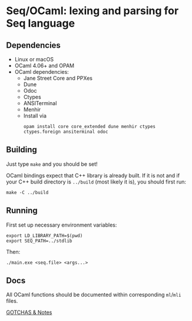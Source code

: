 # Seq/OCaml: lexing and parsing for Seq language

## Dependencies

- Linux or macOS
- OCaml 4.06+ and OPAM
- OCaml dependencies:
  - Jane Street Core and PPXes
  - Dune
  - Odoc
  - Ctypes
  - ANSITerminal
  - Menhir
  - Install via
      ```
      opam install core core_extended dune menhir ctypes ctypes.foreign ansiterminal odoc
      ```

## Building

Just type `make` and you should be set!

OCaml bindings expect that C++ library is already built. If it is not and if your C++ build directory is `../build` (most likely it is), you should first run:
```
make -C ../build
```

## Running

First set up necessary environment variables:
```
export LD_LIBRARY_PATH=$(pwd)
export SEQ_PATH=../stdlib
```

Then:
```
./main.exe <seq.file> <args...>
```

## Docs

All OCaml functions should be documented within corresponding `ml`/`mli` files.

[GOTCHAS & Notes](notes.md)